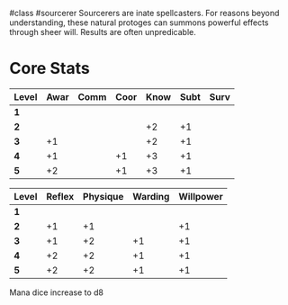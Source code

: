 #class #sourcerer
Sourcerers are inate spellcasters. For reasons beyond understanding, these natural protoges can summons powerful effects through sheer will. Results are often unpredicable.
# Core Stats
| **Level** | Awar | Comm | Coor | Know | Subt | Surv |
| --------- | ---- | ---- | ---- | ---- | ---- | ---- |
| **1**     |      |      |      |      |      |      |
| **2**     |      |      |      | +2   | +1   |      |
| **3**     | +1   |      |      | +2   | +1   |      |
| **4**     | +1   |      | +1   | +3   | +1   |      |
| **5**     | +2   |      | +1   | +3   | +1   |      |

| **Level** | Reflex | Physique | Warding | Willpower |
| --------- | ------ | -------- | ------- | --------- |
| **1**     |        |          |         |           |
| **2**     | +1     | +1       |         | +1        |
| **3**     | +1     | +2       | +1      | +1        |
| **4**     | +2     | +2       | +1      | +1        |
| **5**     | +2     | +2       | +1      | +1        |
Mana dice increase to d8
